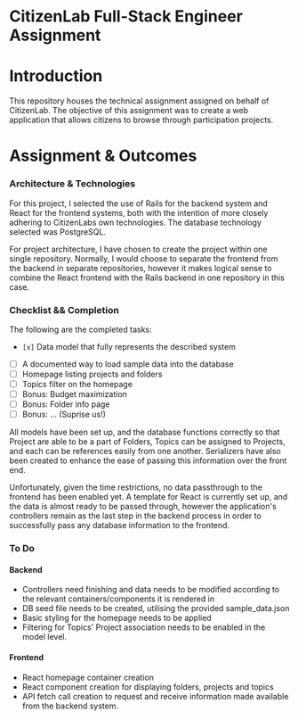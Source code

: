 # CitizenLab Full-Stack Engineer Assignment

# Introduction

This repository houses the technical assignment assigned on behalf of CitizenLab. The objective of this assignment was to create a web application that allows citizens to browse through participation projects.

# Assignment & Outcomes

### Architecture & Technologies

For this project, I selected the use of Rails for the backend system and React for the frontend systems, both with the intention of more closely adhering to CitizenLabs own technologies. The database technology selected was PostgreSQL.

For project architecture, I have chosen to create the project within one single repository. Normally, I would choose to separate the frontend from the backend in separate repositories, however it makes logical sense to combine the React frontend with the Rails backend in one repository in this case.

### Checklist && Completion

The following are the completed tasks:

- `[x]` Data model that fully represents the described system
- [ ] A documented way to load sample data into the database
- [ ] Homepage listing projects and folders
- [ ] Topics filter on the homepage
- [ ] Bonus: Budget maximization
- [ ] Bonus: Folder info page
- [ ] Bonus: ... (Suprise us!)

All models have been set up, and the database functions correctly so that Project are able to be a part of Folders, Topics can be assigned to Projects, and each can be references easily from one another. Serializers have also been created to enhance the ease of passing this information over the front end.

Unfortunately, given the time restrictions, no data passthrough to the frontend has been enabled yet. A template for React is currently set up, and the data is almost ready to be passed through, however the application's controllers remain as the last step in the backend process in order to successfully pass any database information to the frontend.

### To Do

#### Backend
  - Controllers need finishing and data needs to be modified according to the relevant containers/components it is rendered in
 - DB seed file needs to be created, utilising the provided sample_data.json
 - Basic styling for the homepage needs to be applied
 - Filtering for Topics' Project association needs to be enabled in the model level.

#### Frontend
 - React homepage container creation
 - React component creation for displaying folders, projects and topics
 - API fetch call creation to request and receive information made available from the backend system.

